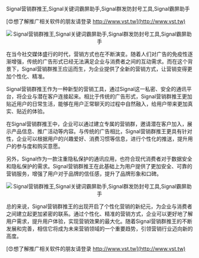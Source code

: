 Signal营销群推王,Signal关键词霸屏助手,Signal群发防封号工具,Signal霸屏助手

[😍想了解推广相关软件的朋友请登录 http://www.vst.tw](http://www.vst.tw)

 <center><img src="https://vst.tw/MP4/tuiguang/png/5.png" alt="Signal营销群推王,Signal关键词霸屏助手,Signal群发防封号工具,Signal霸屏助手"></center>

在当今社交媒体盛行的时代，营销方式也在不断演变。随着人们对广告的免疫性逐渐增强，传统的广告形式已经无法满足企业与消费者之间的互动需求。而在这个背景下，Signal营销群推王应运而生，为企业提供了全新的营销方式，让营销变得更加个性化、精准。

Signal营销群推王作为一种新型的营销工具，通过Signal这一私密、安全的通讯平台，将企业与潜在客户连接起来。相比于传统的广告形式，Signal营销群推王更加贴近用户的日常生活，能够在用户正常聊天的过程中自然融入，给用户带来更加真实、贴近的体验。

在Signal营销群推王中，企业可以通过建立专属的营销群，邀请潜在客户加入，展示产品信息、推广活动等内容。与传统的广告相比，Signal营销群推王更具有针对性，企业可以根据用户的兴趣爱好、消费习惯等信息，进行个性化的推送，提升用户的参与度和购买意愿。

另外，Signal作为一款注重隐私保护的通讯应用，也符合现代消费者对于数据安全和隐私保护的需求。Signal营销群推王在此基础上为用户提供了更加安全、可靠的营销服务，增强了用户对于品牌的信任感，提升了品牌形象和口碑。

 <center><img src="https://vst.tw/MP4/tuiguang/png/2.png" alt="Signal营销群推王,Signal关键词霸屏助手,Signal群发防封号工具,Signal霸屏助手"></center>

总的来说，Signal营销群推王的出现开启了个性化营销的新纪元，为企业与消费者之间建立起更加紧密的联系。通过个性化、精准的营销方式，企业可以更好地了解用户需求，提升用户体验，实现营销效果的最大化。随着Signal营销群推王的不断发展和完善，相信它将成为未来营销领域的一个重要趋势，引领营销行业迈向新的高度。

[😍想了解推广相关软件的朋友请登录 http://www.vst.tw](http://www.vst.tw)



